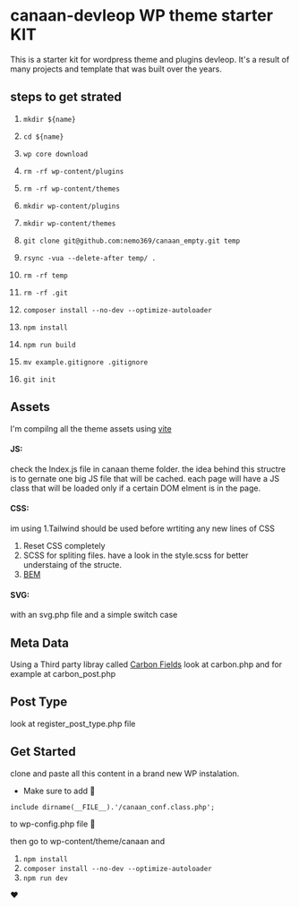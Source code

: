 # canaan-devleop WP theme starter KIT
This is a starter kit for wordpress theme and plugins devleop. It's a result of many projects and template that was built over the years.

## steps to get strated
1. ````mkdir ${name}````
1. ````cd ${name}````
1. ````wp core download````
1. ````rm -rf wp-content/plugins````
1. ````rm -rf wp-content/themes````
1. ````mkdir wp-content/plugins````
1. ````mkdir wp-content/themes````
1. ````git clone git@github.com:nemo369/canaan_empty.git temp````

1. ````rsync -vua --delete-after temp/ .````
1. ````rm -rf temp````
1. ````rm -rf .git````
1. ````composer install --no-dev --optimize-autoloader````
1. ````npm install````
1. ````npm run build````
1. ````mv example.gitignore .gitignore````
1. ````git init````

<!-- also in -->
<!-- https://github.com/nemo369/canaan_empty.git -->
## Assets

I'm compilng all the theme assets using  [vite](https://vitejs.dev/)

#### JS:
check the Index.js file in canaan theme folder. the idea behind this structre is to gernate one big JS file that will be cached. each page will have a JS class that will be loaded only if a certain DOM elment is in the page.

#### CSS:
im using 
1.Tailwind should be used before wrtiting any new lines of CSS
1. Reset CSS completely
1. SCSS for spliting files. have a look in the style.scss for better understaing of the structe.
1. [BEM](http://getbem.com/introduction/)


#### SVG:
with an svg.php file and a simple switch case

## Meta Data

Using a Third party libray called [Carbon Fields](https://docs.carbonfields.net/#/)
look at carbon.php and for example at carbon_post.php

## Post Type

look at register_post_type.php file

## Get Started 

clone and paste all this content in a brand new WP instalation.
* Make sure to add 📢
````if (file_exists(dirname(__FILE__).'/canaan_conf.class.php'))
include dirname(__FILE__).'/canaan_conf.class.php';
```` 
to wp-config.php file 📢

then go to wp-content/theme/canaan and 
1. ````npm install```` 
1. ````composer install --no-dev --optimize-autoloader```` 
1. ````npm run dev```` 

❤️


